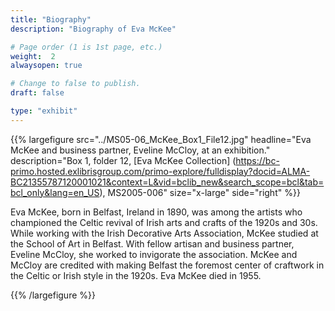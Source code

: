 ```yaml
---
title: "Biography"
description: "Biography of Eva McKee"

# Page order (1 is 1st page, etc.)
weight:  2
alwaysopen: true

# Change to false to publish.
draft: false

type: "exhibit"
---
```


{{% largefigure src="../MS05-06_McKee_Box1_File12.jpg" headline="Eva McKee and business partner, Eveline McCloy, at an exhibition." description="Box 1, folder 12, [Eva McKee Collection] (https://bc-primo.hosted.exlibrisgroup.com/primo-explore/fulldisplay?docid=ALMA-BC21355787120001021&context=L&vid=bclib_new&search_scope=bcl&tab=bcl_only&lang=en_US), MS2005-006" size="x-large" side="right" %}}

Eva McKee, born in Belfast, Ireland in 1890, was among the artists who championed the Celtic revival of Irish arts and crafts of the 1920s and 30s.  While working with the Irish Decorative Arts Association, McKee studied at the School of Art in Belfast.  With fellow artisan and business partner, Eveline McCloy, she worked to invigorate the association.  McKee and McCloy are credited with making Belfast the foremost center of craftwork in the Celtic or Irish style in the 1920s.  Eva McKee died in 1955.

{{% /largefigure %}}
